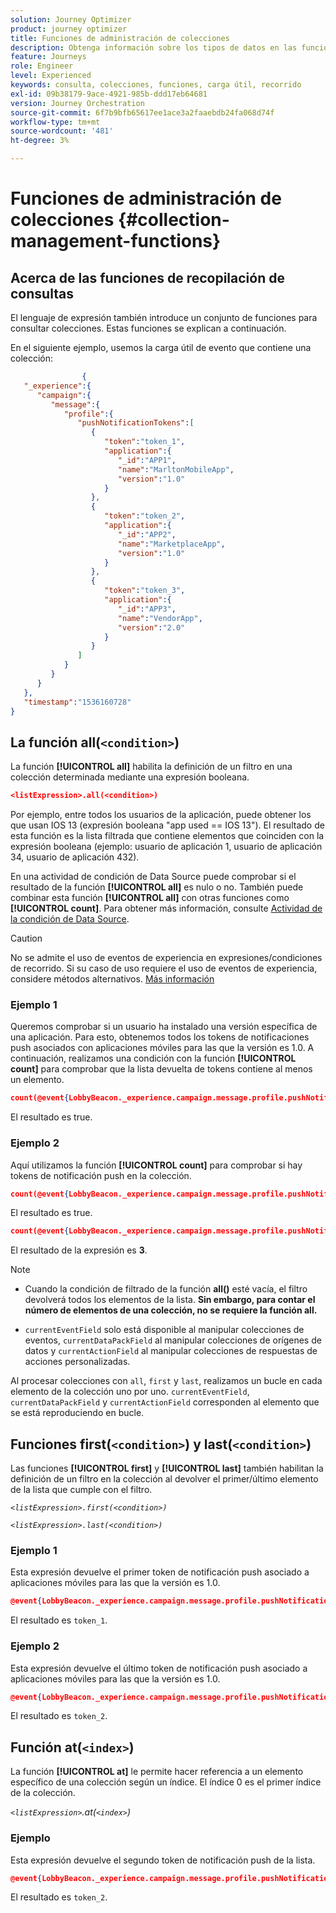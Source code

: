 ```yaml
---
solution: Journey Optimizer
product: journey optimizer
title: Funciones de administración de colecciones
description: Obtenga información sobre los tipos de datos en las funciones de administración de colecciones
feature: Journeys
role: Engineer
level: Experienced
keywords: consulta, colecciones, funciones, carga útil, recorrido
exl-id: 09b38179-9ace-4921-985b-ddd17eb64681
version: Journey Orchestration
source-git-commit: 6f7b9bfb65617ee1ace3a2faaebdb24fa068d74f
workflow-type: tm+mt
source-wordcount: '481'
ht-degree: 3%

---
```


# Funciones de administración de colecciones {#collection-management-functions}


## Acerca de las funciones de recopilación de consultas

El lenguaje de expresión también introduce un conjunto de funciones para consultar colecciones. Estas funciones se explican a continuación.

En el siguiente ejemplo, usemos la carga útil de evento que contiene una colección:

```json
                { 
   "_experience":{ 
      "campaign":{ 
         "message":{ 
            "profile":{ 
               "pushNotificationTokens":[ 
                  { 
                     "token":"token_1",
                     "application":{ 
                        "_id":"APP1",
                        "name":"MarltonMobileApp",
                        "version":"1.0"
                     }
                  },
                  { 
                     "token":"token_2",
                     "application":{ 
                        "_id":"APP2",
                        "name":"MarketplaceApp",
                        "version":"1.0"
                     }
                  },
                  { 
                     "token":"token_3",
                     "application":{ 
                        "_id":"APP3",
                        "name":"VendorApp",
                        "version":"2.0"
                     }
                  }
               ]
            }
         }
      }
   },
   "timestamp":"1536160728"
}
```

## La función all(`<condition>`)

La función **[!UICONTROL all]** habilita la definición de un filtro en una colección determinada mediante una expresión booleana.

```json
<listExpression>.all(<condition>)
```

Por ejemplo, entre todos los usuarios de la aplicación, puede obtener los que usan IOS 13 (expresión booleana &quot;app used == IOS 13&quot;). El resultado de esta función es la lista filtrada que contiene elementos que coinciden con la expresión booleana (ejemplo: usuario de aplicación 1, usuario de aplicación 34, usuario de aplicación 432).

En una actividad de condición de Data Source puede comprobar si el resultado de la función **[!UICONTROL all]** es nulo o no. También puede combinar esta función **[!UICONTROL all]** con otras funciones como **[!UICONTROL count]**. Para obtener más información, consulte [Actividad de la condición de Data Source](../condition-activity.md#data_source_condition).


>[!CAUTION]
>
>No se admite el uso de eventos de experiencia en expresiones/condiciones de recorrido. Si su caso de uso requiere el uso de eventos de experiencia, considere métodos alternativos. [Más información](../exp-event-lookup.md)

### Ejemplo 1

Queremos comprobar si un usuario ha instalado una versión específica de una aplicación. Para esto, obtenemos todos los tokens de notificaciones push asociados con aplicaciones móviles para las que la versión es 1.0. A continuación, realizamos una condición con la función **[!UICONTROL count]** para comprobar que la lista devuelta de tokens contiene al menos un elemento.

```json
count(@event{LobbyBeacon._experience.campaign.message.profile.pushNotificationTokens.all(currentEventField.application.version == "1.0").token}) > 0
```

El resultado es true.

### Ejemplo 2

Aquí utilizamos la función **[!UICONTROL count]** para comprobar si hay tokens de notificación push en la colección.

```json
count(@event{LobbyBeacon._experience.campaign.message.profile.pushNotificationTokens.all().token}) > 0
```


El resultado es true.


```json
count(@event{LobbyBeacon._experience.campaign.message.profile.pushNotificationTokens.token})
```

El resultado de la expresión es **3**.


>[!NOTE]
>
>* Cuando la condición de filtrado de la función **all()** esté vacía, el filtro devolverá todos los elementos de la lista. **Sin embargo, para contar el número de elementos de una colección, no se requiere la función all.**
>
>* `currentEventField` solo está disponible al manipular colecciones de eventos, `currentDataPackField` al manipular colecciones de orígenes de datos y `currentActionField` al manipular colecciones de respuestas de acciones personalizadas.
>
>  Al procesar colecciones con `all`, `first` y `last`, realizamos un bucle en cada elemento de la colección uno por uno. `currentEventField`, `currentDataPackField` y `currentActionField` corresponden al elemento que se está reproduciendo en bucle.


## Funciones first(`<condition>`) y last(`<condition>`)

Las funciones **[!UICONTROL first]** y **[!UICONTROL last]** también habilitan la definición de un filtro en la colección al devolver el primer/último elemento de la lista que cumple con el filtro.

_`<listExpression>.first(<condition>)`_

_`<listExpression>.last(<condition>)`_

### Ejemplo 1

Esta expresión devuelve el primer token de notificación push asociado a aplicaciones móviles para las que la versión es 1.0.


```json
@event{LobbyBeacon._experience.campaign.message.profile.pushNotificationTokens.first(currentEventField.application.version == "1.0").token}
```

El resultado es `token_1`.

### Ejemplo 2

Esta expresión devuelve el último token de notificación push asociado a aplicaciones móviles para las que la versión es 1.0.


```json
@event{LobbyBeacon._experience.campaign.message.profile.pushNotificationTokens.last(currentEventField.application.version == "1.0").token}
```

El resultado es `token_2`.

## Función at(`<index>`)

La función **[!UICONTROL at]** le permite hacer referencia a un elemento específico de una colección según un índice.
El índice 0 es el primer índice de la colección.

_`<listExpression>`.at(`<index>`)_

### Ejemplo

Esta expresión devuelve el segundo token de notificación push de la lista.


```json
@event{LobbyBeacon._experience.campaign.message.profile.pushNotificationTokens.at(1).token}
```

El resultado es `token_2`.
